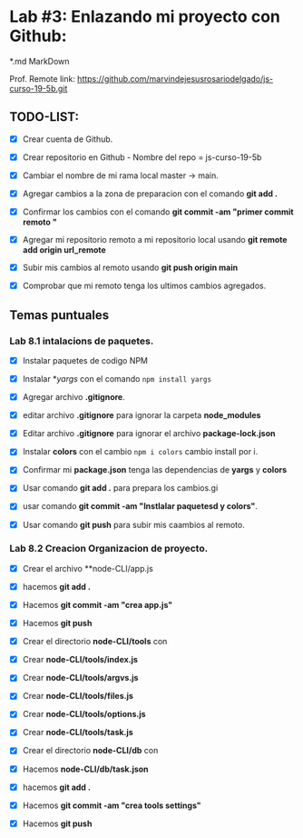 # Lab #3: Enlazando  mi proyecto con Github:

*.md MarkDown 

Prof. Remote link: https://github.com/marvindejesusrosariodelgado/js-curso-19-5b.git
## TODO-LIST:
* [x] Crear cuenta de Github.
* [x] Crear repositorio en Github - Nombre del repo = js-curso-19-5b
* [x] Cambiar el nombre de mi rama local master -> main.
* [x] Agregar cambios a la zona de preparacion con el comando **git add .**
* [x] Confirmar los cambios con el comando **git commit -am "primer commit remoto "**
* [x] Agregar mi repositorio remoto a mi repositorio local usando **git remote add origin url_remote**
* [x] Subir mis cambios al remoto usando **git push origin main**
* [x] Comprobar que mi remoto tenga los ultimos cambios agregados.







## Temas puntuales 

### Lab 8.1 intalacions de paquetes.
* [x] Instalar paquetes de codigo NPM
* [x] Instalar **yargs* con el comando ```npm install yargs```
* [x] Agregar archivo **.gitignore**.
* [x] editar archivo **.gitignore** para ignorar la carpeta **node_modules**
* [x] Editar archivo **.gitignore** para ignorar el archivo **package-lock.json**
* [x]    Instalar **colors** con el cambio ``npm i colors`` cambio install por i.
* [x] Confirmar mi **package.json** tenga las dependencias de **yargs** y **colors**
* [x] Usar comando **git add .** para prepara los cambios.gi
* [x] usar comando **git commit -am "Instlalar paquetesd y colors"**.
* [x] Usar comando **git push** para subir mis caambios al remoto.
 

### Lab 8.2 Creacion Organizacion de proyecto.
* [x] Crear el archivo **node-CLI/app.js
* [x] hacemos **git add .**
* [x] Hacemos **git commit -am "crea app.js"**
* [x] Hacemos **git push**


* [x] Crear el directorio **node-CLI/tools** con
* [x]  Crear **node-CLI/tools/index.js**
* [x] Crear **node-CLI/tools/argvs.js**
* [x] Crear **node-CLI/tools/files.js**
* [x] Crear **node-CLI/tools/options.js**
* [x] Crear **node-CLI/tools/task.js**
* [x] Crear el directorio **node-CLI/db** con
* [x] Hacemos  **node-CLI/db/task.json**
* [x] hacemos **git add .**
* [x] Hacemos **git commit -am "crea tools settings"**
* [x] Hacemos **git push**
